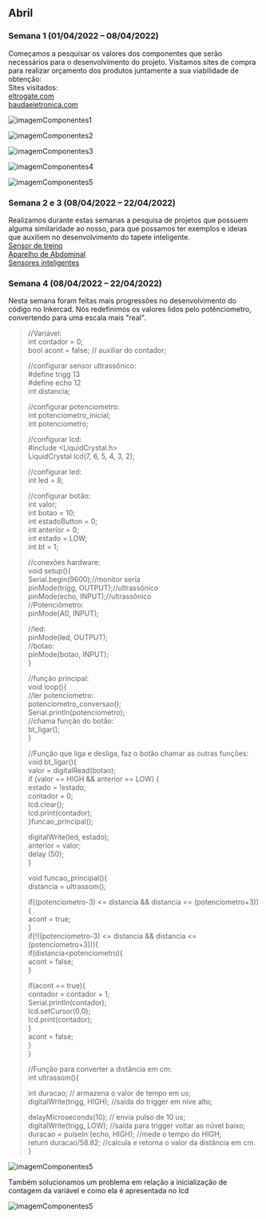 ## Abril
### Semana 1 (01/04/2022 – 08/04/2022)
Começamos a pesquisar os valores dos componentes que serão necessários para o desenvolvimento do projeto. Visitamos sites de compra para realizar orçamento dos produtos juntamente a sua viabilidade de obtenção:  
Sites visitados:  
[eltrogate.com](https://www.eletrogate.com/?gclid=EAIaIQobChMI5_zwpY3X9gIVkoKRCh243QlEEAAYAiAAEgKD3_D_BwE)  
[baudaeletronica.com](https://www.baudaeletronica.com.br/arduino?gclid=EAIaIQobChMI5_zwpY3X9gIVkoKRCh243QlEEAAYASAAEgJO1PD_BwE)

![imagemComponentes1](./img/abr_01.png)

![imagemComponentes2](./img/abr_02.png)

![imagemComponentes3](./img/abr_03.png)

![imagemComponentes4](./img/abr_04.png)

![imagemComponentes5](./img/abr_05.png)

### Semana 2 e 3 (08/04/2022 – 22/04/2022)
Realizamos durante estas semanas a pesquisa de projetos que possuem alguma similaridade ao nosso, para que possamos ter exemplos e ideias que auxiliem no desenvolvimento do tapete inteligente.  
[Sensor de treino](https://www.feitodeiridium.com.br/sensor-treino/)    
[Aparelho de Abdominal](https://produto.mercadolivre.com.br/MLB-1374605526-aparelho-de-abdominal-perder-barriga-academia-em-casa-wct-_JM)  
[Sensores inteligentes](https://br.fashionnetwork.com/news/Novos-sensores-inteligentes-em-tecidos-monitoram-a-saude-e-exercicios,706529.html#:~:text=Agora%2C%20sensores%20em%20pe%C3%A7as%20funcionais,movimento%20sejam%20impressos%20sobre%20tecidos.)

### Semana 4 (08/04/2022 – 22/04/2022)
Nesta semana foram feitas mais progressões no desenvolvimento do código no Inkercad. Nós redefinimos os valores lidos pelo potênciometro, convertendo para uma escala mais "real". 

>//Variável:  
>int contador = 0;  
>bool acont = false; // auxiliar do contador;  
>
>//configurar sensor ultrassônico:  
>#define trigg 13  
>#define echo 12  
>int distancia;  
>
>//configurar potenciometro:  
>int potenciometro_inicial;  
>int potenciometro;  
>
>//configurar lcd:  
>#include <LiquidCrystal.h>  
>LiquidCrystal lcd(7, 6, 5, 4, 3, 2);  
>
>//configurar led:  
>int led = 8;  
>
>//configurar botão:  
>int valor;  
>int botao = 10;  
>int estadoButton = 0;  
>int anterior = 0;  
>int estado = LOW;  
>int bt = 1;  
>
>//conexões hardware:  
>void setup(){  
>Serial.begin(9600);//monitor seria  
>pinMode(trigg, OUTPUT);//ultrassônico  
>pinMode(echo, INPUT);//ultrassônico  
>//Potenciômetro:  
>pinMode(A0, INPUT);  
>
>//led:  
>pinMode(led, OUTPUT);  
>//botao:  
>pinMode(botao, INPUT);  
>}  
>
>//função principal:  
>void loop(){  
>//ler potenciometro:  
>potenciometro_conversao();  
>Serial.println(potenciometro);  
>//chama função do botão:  
>bt_ligar();  
>}  
>
>//Função que liga e desliga, faz o botão chamar as outras funções:  
>void bt_ligar(){  
>valor = digitalRead(botao);  
>if (valor == HIGH && anterior == LOW) {  
>estado = !estado;  
>contador = 0;  
>lcd.clear();  
>lcd.print(contador);  
>}funcao_principal();  
>
>digitalWrite(led, estado);  
>anterior = valor;  
>delay (50);  
>}  
>
>void funcao_principal(){  
>distancia = ultrassom();  
>
>if((potenciometro-3) <= distancia && distancia <= (potenciometro+3)){  
>acont = true;  
>}  
>if(!((potenciometro-3) <= distancia && distancia <= (potenciometro+3))){  
>if(distancia<potenciometro){  
>acont = false;  
>}  
>
>if(acont == true){  
>contador = contador + 1;  
>Serial.println(contador);  
>lcd.setCursor(0,0);  
>lcd.print(contador);  
>}  
>acont = false;  
>}  
>}  
>
>//Função para converter a distância em cm:  
>int ultrassom(){  
>
>int duracao; // armazena o valor de tempo em us;  
>digitalWrite(trigg, HIGH); //saída do trigger em níve alto;  
>
>delayMicroseconds(10); // envia pulso de 10 us;  
>digitalWrite(trigg, LOW); //saída para trigger voltar ao núvel baixo;  
>duracao = pulseIn (echo, HIGH); //mede o tempo do HIGH;  
>return duracao/58.82; //calcula e retorna o valor da distância em cm.  
>}  

![imagemComponentes5](./img/abr_06.png)

Também solucionamos um problema em relação a inicialização de contagem da variável e como ela é apresentada no lcd

![imagemComponentes5](./img/abr_07.png)
